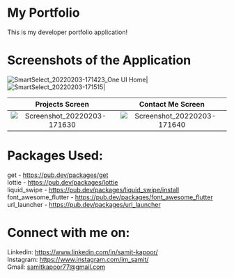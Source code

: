# My Portfolio

This is my developer portfolio application!

# Screenshots of the Application

![SmartSelect_20220203-171423_One UI Home](https://user-images.githubusercontent.com/77121931/152337507-48685b85-06c1-4cd2-a96a-f875b42d17ce.gif)|![SmartSelect_20220203-171515](https://user-images.githubusercontent.com/77121931/152337572-89e2b3bb-b57e-4d85-a350-504fd289ea5e.gif)|

 Projects Screen           | Contact Me Screen
:-------------------------:|:-------------------------:|
![Screenshot_20220203-171630](https://user-images.githubusercontent.com/77121931/152337626-c5d97145-ff92-4fd3-bcda-010d4ebe1f35.jpg)|![Screenshot_20220203-171640](https://user-images.githubusercontent.com/77121931/152337652-1e109767-df7b-496e-af73-27611d9513fc.jpg)


# Packages Used: 
get - https://pub.dev/packages/get <br />
lottie - https://pub.dev/packages/lottie <br />
liquid_swipe - https://pub.dev/packages/liquid_swipe/install <br/>
font_awesome_flutter - https://pub.dev/packages/font_awesome_flutter <br/>
url_launcher - https://pub.dev/packages/url_launcher <br/>

# Connect with me on:
Linkedin: https://www.linkedin.com/in/samit-kapoor/ <br />
Instagram: https://www.instagram.com/im_samit/ <br />
Gmail: samitkapoor77@gmail.com
